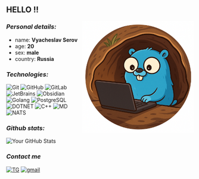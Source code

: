 ## HELLO !!

<img src="assets/gopher.png" width="300" align="right" style="z-index: 10;">
  
### *Personal details:*
- name: **Vyacheslav Serov**
- age: **20**
- sex: **male**
- country: **Russia**

### *Technologies:*
![Git](https://img.shields.io/badge/-Git-black?style=flat&logo=git)
![GitHub](https://img.shields.io/badge/-GitHub-181717?style=flat&logo=github)
![GitLab](https://img.shields.io/badge/-GitLab-FC6D26?style=flat&logo=gitlab&logoColor=white)
![JetBrains](https://img.shields.io/badge/-JetBrains-000000?style=flat&logo=jetbrains&logoColor=white)
![Obsidian](https://img.shields.io/badge/-Obsidian-7C3AED?style=flat&logo=obsidian&logoColor=white)
<br>
![Golang](https://img.shields.io/badge/golang-00ADD8?&style=flat&logo=go&logoColor=white)
![PostgreSQL](https://img.shields.io/badge/-PostgreSQL-2689c8?style=flat&logo=postgresql&logoColor=white)
![DOTNET](https://img.shields.io/badge/-.NET-512BD4?style=flat&logo=dotnet&logoColor=white)
![C++](https://img.shields.io/badge/-C++-00599C?style=flat&logo=cplusplus&logoColor=white)
![MD](https://img.shields.io/badge/-Markdown-000000?style=flat&logo=markdown&logoColor=white)
![NATS](https://img.shields.io/badge/-NATS.io-27AAE1?style=flat&logo=natsdotio&logoColor=white)

### *Github stats:*
![Your GitHub Stats](https://github-readme-stats.vercel.app/api?username=Slavyanchiks&show_icons=true&hide_title=true&count_private=true&theme=transparent)

### *Contact me*
<a href="https://t.me/slavyanchiks">![TG](https://img.shields.io/badge/-slavyanchiks-26A5E4?style=flat&logo=telegram&logoColor=white)</a>
<a href="mailto:seroff.s97@gmail.com">![gmail](https://img.shields.io/badge/-seroff.s97-EA4335?style=flat&logo=gmail&logoColor=white)</a>
